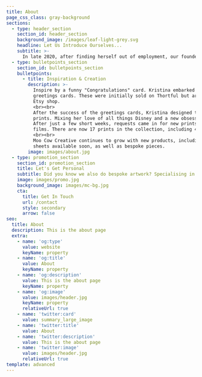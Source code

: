 ```yaml
---
title: About
page_css_class: gray-background
sections:
  - type: header_section
    section_id: header_section
    background_image: /images/leaf-light-grey.svg
    headline: Let Us Introduce Ourselves...
    subtitle: >-
      In late 2020, after finding herself out of employment, our founder Kristina Tiffin decided to explore a new direction and flex her creative fingers. A few months later Moo Cow Creative was born.
  - type: bulletpoints_section
    section_id: bulletpoints_section
    bulletpoints:
      - title: Inspiration & Creation
        description: >-
          Inspire by a funny "Congratulations" card. Kristina embarked on creating her own range of pun filled
          greetings cards. These were initially sold on Thortful but are now available on both our website and
          Etsy shop.
          <br><br>
          After the success of the greetings cards, Kristina designed the first Moo Cow Creative collection of
          prints. Mixing her love of all things Disney and a new obsession for minimalist style digital artwork.
          After just a few short weeks, requests came in for new prints based on customers favourite Disney
          films. There are now 17 prints in the collection, including 4 digital downloads.
          <br><br>
          Moo Cow Creative continues to grow with new products, including individual stickers and sticker
          sheets available soon, as well as bespoke pieces.
        image: images/about.jpg
  - type: promotion_section
    section_id: promotion_section
    title: Let's Get Personal
    subtitle: Did you know we also do bespoke artwork? Specialising in minimalist style digital drawings, we can capture your special moment or special person in a unique way. Drop us a message to find out more.
    image: images/promo.jpg
    background_image: images/mc-bg.jpg
    cta:
      title: Get In Touch
      url: /contact
      style: secondary
      arrow: false
seo:
  title: About
  description: This is the about page
  extra:
    - name: 'og:type'
      value: website
      keyName: property
    - name: 'og:title'
      value: About
      keyName: property
    - name: 'og:description'
      value: This is the about page
      keyName: property
    - name: 'og:image'
      value: images/header.jpg
      keyName: property
      relativeUrl: true
    - name: 'twitter:card'
      value: summary_large_image
    - name: 'twitter:title'
      value: About
    - name: 'twitter:description'
      value: This is the about page
    - name: 'twitter:image'
      value: images/header.jpg
      relativeUrl: true
template: advanced
---
```

